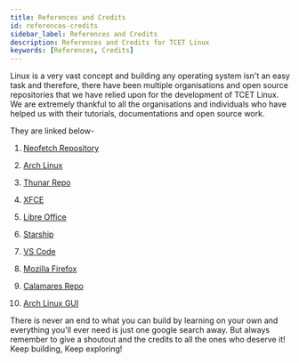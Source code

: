 ```yaml
---
title: References and Credits
id: references-credits
sidebar_label: References and Credits
description: References and Credits for TCET Linux
keywords: [References, Credits]
---
```


Linux is a very vast concept and building any operating system isn't an easy task and therefore, there have been multiple organisations and open source repositories that we have relied upon for the development of TCET Linux.
We are extremely thankful to all the organisations and individuals who have helped us with their tutorials, documentations and open source work.

They are linked below-

1. [Neofetch Repository](https://github.com/dylanaraps/neofetch)

2. [Arch Linux](https://wiki.archlinux.org/)

3. [Thunar Repo](https://github.com/xfce-mirror/thunar) 

4. [XFCE](https://www.xfce.org/) 

5. [Libre Office](https://www.libreoffice.org/) 

6. [Starship](https://starship.rs/) 

7. [VS Code](https://code.visualstudio.com/) 

8. [Mozilla Firefox](https://www.mozilla.org/en-US/firefox/new/)

9. [Calamares Repo](https://github.com/calamares/calamares)

10. [Arch Linux GUI](https://github.com/arch-linux-gui)


There is never an end to what you can build by learning on your own and everything you'll ever need is just one google search away. 
But always remember to give a shoutout and the credits to all the ones who deserve it!
Keep building, Keep exploring!
